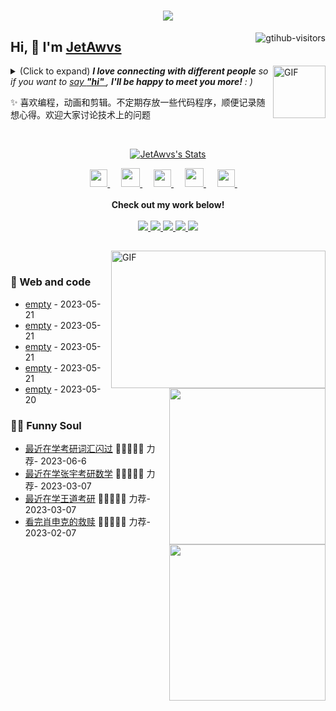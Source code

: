 <h1 align="center"> <a href=""> <img src="https://readme-typing-svg.herokuapp.com/?lines=console.log(%22Hello%2C%20World!%22);祝您今天愉快!&center=true&size=27"> </a> </h1>
<a href="https://github.com/JetAwvs/computer-vision-in-action">
    <img align="right" src="https://komarev.com/ghpvc/?username=JetAwvs&label=Visitors&color=red&style=flat&logo=github" alt="gtihub-visitors" />
</a>
 
## Hi, 👋  I'm <a href="http://welcome.voup.cn">JetAwvs</a>
 
<img align="right" alt="GIF" src="https://media.giphy.com/media/LnQjpWaON8nhr21vNW/giphy.gif" width="84" title="Say HI"> <details><summary>(Click to expand) <em><b>I love connecting with different people</b> so if you want to <a href="个人小站" >say <b>"hi" </b></a>, <b>I'll be happy to meet you more!</b> : )</em></summary>
 
<!--my introduction start-->
    
- 🔭 empty
- 🌱 empty
- 🤔 Only two things make me moved. 
  1. empty
  2. empty
- ❤️ I like eating 🍉, raising 🐓, playing 🏓, sleeping in 🛌 and 📺 [ACGN]
- 💬 Be free to ask me about anything [here]([https://github.com/JetAwvs/JetAwvs/issues](https://github.com/issues)).
 
---
</details>
  
  ✨ 喜欢编程，动画和剪辑。不定期存放一些代码程序，顺便记录随想心得。欢迎大家讨论技术上的问题
 
 
<!--my introduction end -->
 
<br>
 
<p align="center">
  <a href="[https://github.com/JetAwvs](https://github.com/JetAwvs)" class="rich-diff-level-one">
    <img src="https://github-readme-stats.vercel.app/api?username=JetAwvs&title_color=333&text_color=777" alt="JetAwvs's Stats" >
    <!-- &hide=issues
    <img src="https://github-readme-stats.vercel.app/api?username=JetAwvs&hide=issues&title_color=333&text_color=777" alt="JetAwvs's Stats" >
    -->
  </a>
</p>
 
<p align="center">
  <a href= "[https://i.postimg.cc/ZYxh250X/ddddd.jpg](https://i.postimg.cc/bvgQ4bcs/21e4eea917378497ee39c7f6a596439.jpg)" target="_blank" alt="WeChat" title="WeChat">
    <img src="https://img.icons8.com/ios-filled/50/000000/weixing.png" width="28px"/>
  </a>
  &emsp;
 
  <a href="https://space.bilibili.com/378401580?spm_id_from=333.337.0.0" target="_blank" alt="Bilibili" title="Bilibili">
    <img src="https://user-images.githubusercontent.com/29084184/166415345-91925d37-c66f-448f-8d75-c8355fe0b692.png" width="30px"/>
  </a>
  &emsp;
  <a href= "https://github.com/JetAwvs" target="_blank" alt="Instagram" title="Instagram">
    <img src="https://voup.cn/wp-content/uploads/2023/06/icons8-log-cabin-32.png" width="28px"/>
  </a>
  &emsp;
      <a href="https://blog.csdn.net/Inosuke_?spm=1000.2115.3001.5343" target="_blank" alt="CSDN" title="CSDN">
    <img src="https://img.icons8.com/material/48/000000/csdn.png" width="30px"/>
  </a>
  &emsp;
     <a href="https://www.zhihu.com/people/xiaohubro" target="_blank" alt="Zhihu" title="Zhihu">
    <img src="https://img.icons8.com/material-two-tone/50/000000/zhihu.png" width="28px"/>
  </a>
  &emsp;
  <br><br>
  <strong>Check out my work below!</strong>
  <br><br>
  <a href="https://github.com/JetAwvs">
    <img src="https://badges.strrl.dev/visits/JetAwvs/JetAwvs?style=flat-square&color=black&logo=github">
  </a>
  <a href="https://github.com/JetAwvs">
    <img src="https://badges.strrl.dev/years/JetAwvs?style=flat-square&color=black&logo=github">
  </a>
  <a href="https://github.com/JetAwvs?tab=repositories">
    <img src="https://badges.strrl.dev/repos/JetAwvs?style=flat-square&color=black&logo=github">
  </a>
  <a href="https://gist.github.com/JetAwvs">
    <img src="https://badges.strrl.dev/gists/JetAwvs?style=flat-square&color=black&logo=github">
  </a>
  <a href="https://github.com/JetAwvs">
    <img src="https://badges.strrl.dev/commits/monthly/JetAwvs?style=flat-square&color=black&logo=github">
  </a>
</p>
 
<h2></h2>
 
<img align="right" alt="GIF" src="OctoCharmve/code.gif" width="343" height="220" title="Do what you like, and do it best!"> &nbsp;&nbsp;&nbsp;&nbsp;
 
### 🧠 Web and code
 
<img align="right" width="250" src="https://cdn.jsdelivr.net/gh/sun0225SUN/sun0225SUN/assets/images/hi.gif" />
 
<!-- START_SECTION:brain -->
* <a href='https://blog.csdn.net/Inosuke_?spm=1000.2115.3001.5343' target='_blank'>empty</a> - 2023-05-21
* <a href='https://blog.csdn.net/Inosuke_?spm=1000.2115.3001.5343' target='_blank'>empty</a> - 2023-05-21
* <a href='https://blog.csdn.net/Inosuke_?spm=1000.2115.3001.5343' target='_blank'>empty</a> - 2023-05-21
* <a href='https://www.zhihu.com/people/xiaohubro' target='_blank'>empty</a> - 2023-05-21
* <a href='https://www.zhihu.com/people/xiaohubro' target='_blank'>empty</a> - 2023-05-20
<!-- END_SECTION:brain -->
 
</td></tr>
 
<tr><td>
 
### 🤾‍♂️ Funny Soul
 
<img align="right" width="250" src="https://cdn.jsdelivr.net/gh/sun0225SUN/sun0225SUN/assets/images/hi.gif" />
 
<!-- START_SECTION:douban -->
* <a href='https://www.bing.com/search?q=%E8%80%83%E7%A0%94%E8%AF%8D%E6%B1%87%E9%97%AA%E8%BF%87' target='_blank'>最近在学考研词汇闪过</a> 🌟🌟🌟🌟🌟 力荐- 2023-06-6
* <a href='https://www.bing.com/search?q=%E5%BC%A0%E5%AE%87%E8%80%83%E7%A0%94%E6%95%B0%E5%AD%A6&qs=n&form=QBRE&sp=-1&lq=0&pq=%E5%BC%A0%E5%AE%87%E8%80%83%E7%A0%94%E6%95%B0%E5%AD%A6&sc=10-6&sk=&cvid=69AADEED0BDA40CEAEA6681A39320017&ghsh=0&ghacc=0&ghpl=' target='_blank'>最近在学张宇考研数学</a> 🌟🌟🌟🌟🌟 力荐- 2023-03-07
* <a href='https://search.bilibili.com/all?keyword=%E7%8E%8B%E9%81%93%E8%80%83%E7%A0%94' target='_blank'>最近在学王道考研</a> 🌟🌟🌟🌟🌟 力荐- 2023-03-07
* <a href='http://movie.douban.com/subject/1292052/' target='_blank'>看完肖申克的救赎</a> 🌟🌟🌟🌟🌟 力荐- 2023-02-07
 
 
<!-- END_SECTION:douban -->
 
</td></tr>
 
<tr><td>
